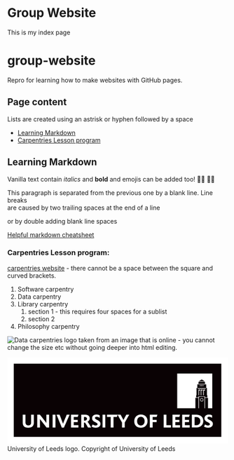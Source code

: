# Group Website

This is my index page

# group-website
Repro for learning how to make websites with GitHub pages.

## Page content
Lists are created using an astrisk or hyphen followed by a space
* [Learning Markdown](#learning-markdown)
* [Carpentries Lesson program](#carpentries-lesson-program)

## Learning Markdown

Vanilla text contain *italics* and **bold** and emojis can be added too! 🏳️‍🌈 🏳️‍⚧️

This paragraph is separated from the previous one by a blank line.
Line breaks  
are caused by two trailing spaces at the end of a line

or by double adding blank line spaces

[Helpful markdown cheatsheet](https://www.markdownguide.org/cheat-sheet)

### Carpentries Lesson program:
[carpentries website](http://carpentries.org/) - there cannot be a space between the square and curved brackets.

1. Software carpentry
2. Data carpentry
3. Library carpentry
    1. section 1 - this requires four spaces for a sublist
    2. section 2
4. Philosophy carpentry

![Data carpentries logo taken from an image that is online - you cannot change the size etc without going deeper into html editing.](https://www.library.ucsb.edu/sites/default/files/styles/event_thumbnail__200x180_/public/data_carp_python_logo.png?itok=a5eAQ-yh) 

![University of Leeds logo](./unileedslogo.png)  
University of Leeds logo. Copyright of University of Leeds
